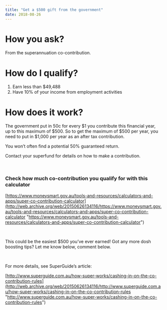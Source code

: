 ```yaml
---
title: "Get a $500 gift from the government"
date: 2018-08-26
---
```


# How you ask?

From the superannuation co-contribution.

<!-- more -->

# How do I qualify?

1. Earn less than $49,488
2. Have 10% of your income from employment activities

# How does it work?

The government put in 50c for every $1 you contribute this financial year, up to this maximum of $500. So to get the maximum of $500 per year, you need to put in $1,000 per year as an after tax contribution.

You won’t often find a potential 50% guaranteed return.

Contact your superfund for details on how to make a contribution.

 

### Check how much co-contribution you qualify for with this calculator

[https://www.moneysmart.gov.au/tools-and-resources/calculators-and-apps/super-co-contribution-calculator](http://web.archive.org/web/20150626134116/https://www.moneysmart.gov.au/tools-and-resources/calculators-and-apps/super-co-contribution-calculator "https://www.moneysmart.gov.au/tools-and-resources/calculators-and-apps/super-co-contribution-calculator")

 

This could be the easiest $500 you’ve ever earned! Got any more dosh boosting tips? Let me know below, comment below.

 

For more details, see SuperGuide’s article:

[http://www.superguide.com.au/how-super-works/cashing-in-on-the-co-contribution-rules](http://web.archive.org/web/20150626134116/http://www.superguide.com.au/how-super-works/cashing-in-on-the-co-contribution-rules "http://www.superguide.com.au/how-super-works/cashing-in-on-the-co-contribution-rules")
